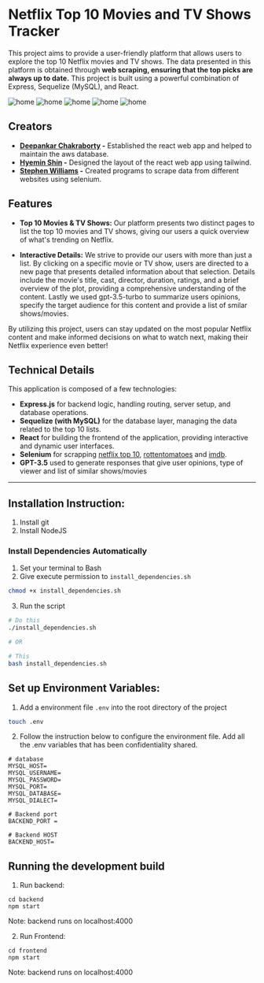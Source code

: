 # Netflix Top 10 Movies and TV Shows Tracker

This project aims to provide a user-friendly platform that allows users to explore the top 10 Netflix movies and TV shows. The data presented in this platform is obtained through **web scraping, ensuring that the top picks are always up to date.** This project is built using a powerful combination of Express, Sequelize (MySQL), and React.

![home](/images/image.png)
![home](/images/image2.png)
![home](/images/image3.png)
![home](/images/image6.png)
![home](/images/image9.png)

## Creators
* **[Deepankar Chakraborty](https://www.linkedin.com/in/deepankar-chakraborty-327691101/) -** Established the react web app and helped to maintain the aws database.
* **[Hyemin Shin](https://www.linkedin.com/in/hyemin-shin/) -** Designed the layout of the react web app using tailwind.
* **[Stephen Williams](https://www.linkedin.com/in/stephen-williams-7843271a3/) -** Created programs to scrape data from different websites using selenium.
## Features
* **Top 10 Movies & TV Shows:** Our platform presents two distinct pages to list the top 10 movies and TV shows, giving our users a quick overview of what's trending on Netflix.

* **Interactive Details:** We strive to provide our users with more than just a list. By clicking on a specific movie or TV show, users are directed to a new page that presents detailed information about that selection. Details include the movie's title, cast, director, duration, ratings, and a brief overview of the plot, providing a comprehensive understanding of the content. Lastly we used gpt-3.5-turbo to summarize users opinions, specify the target audience for this content and provide a list of smilar shows/movies.

By utilizing this project, users can stay updated on the most popular Netflix content and make informed decisions on what to watch next, making their Netflix experience even better!

## Technical Details
This application is composed of a few technologies:

* **Express.js** for backend logic, handling routing, server setup, and database operations.
* **Sequelize (with MySQL)** for the database layer, managing the data related to the top 10 lists.
* **React** for building the frontend of the application, providing interactive and dynamic user interfaces.
* **Selenium** for scrapping [netflix top 10](https://www.netflix.com/tudum/top10/), [rottentomatoes](https://www.rottentomatoes.com/) and [imdb](https://www.imdb.com/).
* **GPT-3.5** used to generate responses that give user opinions, type of viewer and list of similar shows/movies
<hr> 

## Installation Instruction: 
1. Install git
2. Install NodeJS

### Install Dependencies Automatically
1. Set your terminal to Bash
2. Give execute permission to `install_dependencies.sh`
```bash
chmod +x install_dependencies.sh
```
3. Run the script
```bash
# Do this
./install_dependencies.sh

# OR

# This
bash install_dependencies.sh
```

## Set up Environment Variables: 
1. Add a environment file `.env` into the root directory of the project
```bash
touch .env
```
2. Follow the instruction below to configure the environment file. Add all the .env variables that has been confidentiality shared.
```
# database
MYSQL_HOST=
MYSQL_USERNAME=
MYSQL_PASSWORD=
MYSQL_PORT=
MYSQL_DATABASE=
MYSQL_DIALECT=

# Backend port
BACKEND_PORT = 

# Backend HOST
BACKEND_HOST=
```
##  Running the development build
1. Run backend:
```
cd backend
npm start
```
Note: backend runs on localhost:4000

2. Run Frontend:
```
cd frontend
npm start
```
Note: backend runs on localhost:4000
